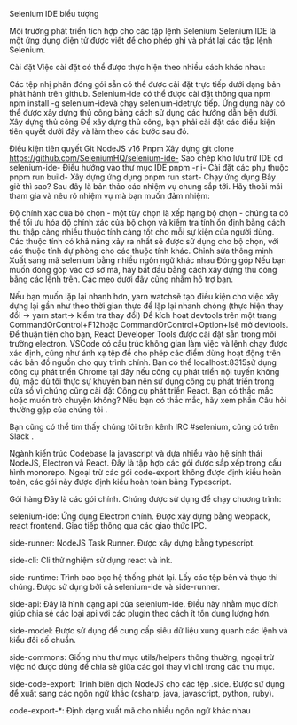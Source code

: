 Selenium IDE
biểu tượng

Môi trường phát triển tích hợp cho các tập lệnh Selenium Selenium IDE là một ứng dụng điện tử được viết để cho phép ghi và phát lại các tập lệnh Selenium.

Cài đặt
Việc cài đặt có thể được thực hiện theo nhiều cách khác nhau:

Các tệp nhị phân đóng gói sẵn có thể được cài đặt trực tiếp dưới dạng bản phát hành trên github.
Selenium-ide có thể được cài đặt thông qua npm npm install -g selenium-idevà chạy selenium-idetrực tiếp.
Ứng dụng này có thể được xây dựng thủ công bằng cách sử dụng các hướng dẫn bên dưới.
Xây dựng thủ công
Để xây dựng thủ công, bạn phải cài đặt các điều kiện tiên quyết dưới đây và làm theo các bước sau đó.

Điều kiện tiên quyết
Git
NodeJS v16
Pnpm
Xây dựng
git clone https://github.com/SeleniumHQ/selenium-ide- Sao chép kho lưu trữ IDE
cd selenium-ide- Điều hướng vào thư mục IDE
pnpm -r i- Cài đặt các phụ thuộc
pnpm run build- Xây dựng ứng dụng
pnpm run start- Chạy ứng dụng
Bây giờ thì sao?
Sau đây là bản thảo các nhiệm vụ chung sắp tới. Hãy thoải mái tham gia và nêu rõ nhiệm vụ mà bạn muốn đảm nhiệm:

Độ chính xác của bộ chọn - một tùy chọn là xếp hạng bộ chọn - chúng ta có thể tối ưu hóa độ chính xác của bộ chọn và kiểm tra tính ổn định bằng cách thu thập càng nhiều thuộc tính càng tốt cho mỗi sự kiện của người dùng. Các thuộc tính có khả năng xảy ra nhất sẽ được sử dụng cho bộ chọn, với các thuộc tính dự phòng cho các thuộc tính khác.
Chỉnh sửa thông minh
Xuất sang mã selenium bằng nhiều ngôn ngữ khác nhau
Đóng góp
Nếu bạn muốn đóng góp vào cơ sở mã, hãy bắt đầu bằng cách xây dựng thủ công bằng các lệnh trên. Các mẹo dưới đây cũng nhằm hỗ trợ bạn.

Nếu bạn muốn lặp lại nhanh hơn, yarn watchsẽ tạo điều kiện cho việc xây dựng lại gần như theo thời gian thực để lặp lại nhanh chóng (thực hiện thay đổi -> yarn start-> kiểm tra thay đổi)
Để kích hoạt devtools trên một trang CommandOrControl+F12hoặc CommandOrControl+Option+Isẽ mở devtools. Để thuận tiện cho bạn, React Developer Tools được cài đặt sẵn trong môi trường electron.
VSCode có cấu trúc không gian làm việc và lệnh chạy được xác định, cũng như ánh xạ tệp để cho phép các điểm dừng hoạt động trên các bản đồ nguồn cho quy trình chính.
Bạn có thể localhost:8315sử dụng công cụ phát triển Chrome tại đây nếu công cụ phát triển nội tuyến không đủ, mặc dù tôi thực sự khuyên bạn nên sử dụng công cụ phát triển trong cửa sổ vì chúng cũng cài đặt Công cụ phát triển React.
Bạn có thắc mắc hoặc muốn trò chuyện không?
Nếu bạn có thắc mắc, hãy xem phần Câu hỏi thường gặp của chúng tôi .

Bạn cũng có thể tìm thấy chúng tôi trên kênh IRC #selenium, cũng có trên Slack .

Ngành kiến ​​​​trúc
Codebase là javascript và dựa nhiều vào hệ sinh thái NodeJS, Electron và React. Đây là tập hợp các gói được sắp xếp trong cấu hình monorepo. Ngoại trừ các gói code-export không được định kiểu hoàn toàn, các gói này được định kiểu hoàn toàn bằng Typescript.

Gói hàng
Đây là các gói chính. Chúng được sử dụng để chạy chương trình:

selenium-ide: Ứng dụng Electron chính. Được xây dựng bằng webpack, react frontend. Giao tiếp thông qua các giao thức IPC.

side-runner: NodeJS Task Runner. Được xây dựng bằng typescript.

side-cli: Cli thử nghiệm sử dụng react và ink.

side-runtime: Trình bao bọc hệ thống phát lại. Lấy các tệp bên và thực thi chúng. Được sử dụng bởi cả selenium-ide và side-runner.

side-api: Đây là hình dạng api của selenium-ide. Điều này nhằm mục đích giúp chia sẻ các loại api với các plugin theo cách ít tốn dung lượng hơn.

side-model: Được sử dụng để cung cấp siêu dữ liệu xung quanh các lệnh và kiểu đối số chuẩn.

side-commons: Giống như thư mục utils/helpers thông thường, ngoại trừ việc nó được dùng để chia sẻ giữa các gói thay vì chỉ trong các thư mục.

side-code-export: Trình biên dịch NodeJS cho các tệp .side. Được sử dụng để xuất sang các ngôn ngữ khác (csharp, java, javascript, python, ruby).

code-export-*: Định dạng xuất mã cho nhiều ngôn ngữ khác nhau
